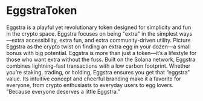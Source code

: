 # EggstraToken
Eggstra is a playful yet revolutionary token designed for simplicity and fun in the crypto space. Eggstra focuses on being "extra" in the simplest ways—extra accessibility, extra fun, and extra community-driven utility. Picture Eggstra as the crypto twist on finding an extra egg in your dozen—a small bonus with big potential.
Eggstra is more than just a token—it’s a lifestyle for those who want extra without the fuss. Built on the Solana network, Eggstra combines lightning-fast transactions with a low carbon footprint. Whether you’re staking, trading, or holding, Eggstra ensures you get that “eggstra” value. Its intuitive concept and cheerful branding make it a favorite for everyone, from crypto enthusiasts to everyday users to egg lovers.
”Because everyone deserves a little Eggstra.”
